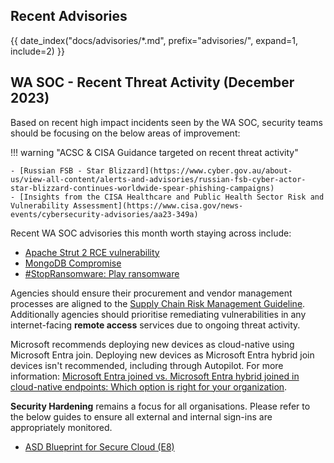 ## Recent Advisories

{{ date_index("docs/advisories/*.md", prefix="advisories/", expand=1, include=2) }}

## WA SOC - Recent Threat Activity (December 2023)

Based on recent high impact incidents seen by the WA SOC, security teams should be focusing on the below areas of improvement:

!!! warning "ACSC & CISA Guidance targeted on recent threat activity"

    - [Russian FSB - Star Blizzard](https://www.cyber.gov.au/about-us/view-all-content/alerts-and-advisories/russian-fsb-cyber-actor-star-blizzard-continues-worldwide-spear-phishing-campaigns)
    - [Insights from the CISA Healthcare and Public Health Sector Risk and Vulnerability Assessment](https://www.cisa.gov/news-events/cybersecurity-advisories/aa23-349a)

Recent WA SOC advisories this month worth staying across include:

- [Apache Strut 2 RCE vulnerability](https://soc.cyber.wa.gov.au/advisories/20231213001-Apache-Struts-2-crit-vuln/)
- [MongoDB Compromise](https://soc.cyber.wa.gov.au/advisories/20231218004-MongoDB-Compromise/)
- [#StopRansomware: Play ransomware](https://www.cyber.gov.au/about-us/view-all-content/alerts-and-advisories/stopransomware-play-ransomware)

Agencies should ensure their procurement and vendor management processes are aligned to the [Supply Chain Risk Management Guideline](guidelines/supply-chain-risk-mgmt.md). Additionally agencies should prioritise remediating vulnerabilities in any internet-facing **remote access** services due to ongoing threat activity. 


Microsoft recommends deploying new devices as cloud-native using Microsoft Entra join. Deploying new devices as Microsoft Entra hybrid join devices isn't recommended, including through Autopilot. For more information: [Microsoft Entra joined vs. Microsoft Entra hybrid joined in cloud-native endpoints: Which option is right for your organization](https://learn.microsoft.com/en-us/mem/solutions/cloud-native-endpoints/azure-ad-joined-hybrid-azure-ad-joined#which-option-is-right-for-your-organization).

**Security Hardening** remains a focus for all organisations. Please refer to the below guides to ensure all external and internal sign-ins are appropriately monitored.

- [ASD Blueprint for Secure Cloud (E8)](https://blueprint.asd.gov.au/security-and-governance/essential-eight/)